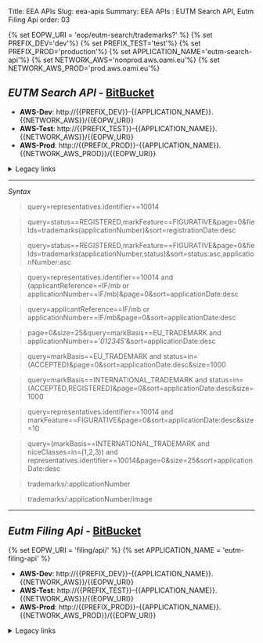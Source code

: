 Title: EEA APIs
Slug: eea-apis
Summary: EEA APIs : EUTM Search API, Eutm Filing Api
order: 03

{% set EOPW_URI = 'eop/eutm-search/trademarks?' %}
{% set PREFIX_DEV='dev'%}
{% set PREFIX_TEST='test'%}
{% set PREFIX_PROD='production'%}
{% set APPLICATION_NAME='eutm-search-api'%}
{% set NETWORK_AWS='nonprod.aws.oami.eu'%}
{% set NETWORK_AWS_PROD='prod.aws.oami.eu'%}

## _EUTM Search API_ - <a href="https://git.euipo.europa.eu/projects/EEA/repos/eutm-search-api/browse" target="_blank">BitBucket</a>

- **AWS-Dev**:  http://{{PREFIX_DEV}}-{{APPLICATION_NAME}}.{{NETWORK_AWS}}/{{EOPW_URI}}
- **AWS-Test**:  http://{{PREFIX_TEST}}-{{APPLICATION_NAME}}.{{NETWORK_AWS}}/{{EOPW_URI}}
- **AWS-Prod**:  http://{{PREFIX_PROD}}-{{APPLICATION_NAME}}.{{NETWORK_AWS_PROD}}/{{EOPW_URI}}


<details>
<summary>Legacy links</summary>
<ul>
  <li>**Integration**:  http://int-api.dev.oami.eu/{{EOPW_URI}}</li>
  <li>**PreProd**:  http://pp-api.test.oami.eu/{{EOPW_URI}}</li>
  <li>**Test**:  http://test-eutm-api.test.oami.eu/{{EOPW_URI}}</li>
  <li>**Prod**:  http://api.prod.oami.eu/{{EOPW_URI}}</li>
</ul>
</details>


---------------------

_Syntax_
> query=representatives.identifier==10014
 
> query=status==REGISTERED,markFeature==FIGURATIVE&page=0&fields=trademarks(applicationNumber)&sort=registrationDate:desc

> query=status==REGISTERED,markFeature==FIGURATIVE&page=0&fields=trademarks(applicationNumber,status)&sort=status:asc,applicationNumber:asc

> query=representatives.identifier==10014 and (applicantReference==IF/mb or applicationNumber==IF/mb)&page=0&sort=applicationDate:desc

> query=applicantReference==IF/mb or applicationNumber==IF/mb&page=0&sort=applicationDate:desc

> page=0&size=25&query=markBasis==EU_TRADEMARK and applicationNumber=='*012345*'&sort=applicationDate:desc

> query=markBasis==EU_TRADEMARK and status=in=(ACCEPTED)&page=0&sort=applicationDate:desc&size=1000

> query=markBasis==INTERNATIONAL_TRADEMARK and status=in=(ACCEPTED,REGISTERED)&page=0&sort=applicationDate:desc&size=1000

> query=representatives.identifier==10014 and markFeature==FIGURATIVE&page=0&sort=applicationDate:desc&size=10

> query=(markBasis==INTERNATIONAL_TRADEMARK and niceClasses=in=(1,2,3)) and representatives.identifier==10014&page=0&size=25&sort=applicationDate:desc

> trademarks/:applicationNumber

> trademarks/:applicationNumber/image 


-------

## _Eutm Filing Api_ - <a href="https://git.euipo.europa.eu/projects/EEA/repos/eutm-filing-api/browse" target="_blank">BitBucket</a>

{% set EOPW_URI = 'filing/api/' %}
{% set APPLICATION_NAME = 'eutm-filing-api' %}

- **AWS-Dev**:  http://{{PREFIX_DEV}}-{{APPLICATION_NAME}}.{{NETWORK_AWS}}/{{EOPW_URI}}
- **AWS-Test**:  http://{{PREFIX_TEST}}-{{APPLICATION_NAME}}.{{NETWORK_AWS}}/{{EOPW_URI}}
- **AWS-Prod**:  http://{{PREFIX_PROD}}-{{APPLICATION_NAME}}.{{NETWORK_AWS_PROD}}/{{EOPW_URI}}


<details>
<summary>Legacy links</summary>
<ul>
  <li>**Integration**:  http://int-api.dev.oami.eu/{{EOPW_URI}}</li>
  <li>**PreProd**:  http://pp-api.test.oami.eu/{{EOPW_URI}}</li>
  <li>**Test**:  http://test-eutm-api.test.oami.eu/{{EOPW_URI}}</li>
  <li>**Prod**:  http://api.prod.oami.eu/{{EOPW_URI}}</li>
</ul>
</details>